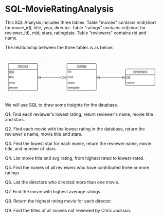 # SQL-MovieRatingAnalysis

This SQL Analysis includes three tables. 
Table "movies" contains mid(short for movie_id), title, year, director. Table "ratings" contains rid(short for reviewer_id), mid, stars, ratingdate. Table "reviewers" contains rid and name. 

The relationship between the three tables is as below:

<img src = "ER_Diagram.png" width = "800">


We will use SQL to draw some insights for the database.

Q1. Find each reviewer's lowest rating, return reviewer's name, movie title and stars.

Q2. Find each movie with the lowest rating in the database, return the reviewer's name, movie title and stars.

Q3. Find the lowest star for each movie, return the reviewer name, movie title, and number of stars.

Q4. List movie title and avg rating, from highest rated to lowest-rated.

Q5. Find the names of all reviewers who have contributed three or more ratings.

Q6. List the directors who directed more than one movie.

Q7. Find the movie with highest average ratings.

Q8. Return the highest rating movie for each director.

Q9. Find the titles of all movies not reviewed by Chris Jackson.



